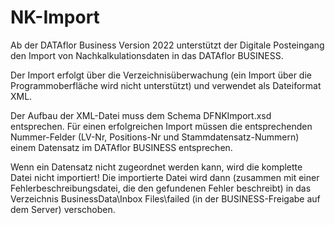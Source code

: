 # NK-Import

Ab der DATAflor Business Version 2022 unterstützt der Digitale Posteingang den Import von Nachkalkulationsdaten in das DATAflor BUSINESS.

Der Import erfolgt über die Verzeichnisüberwachung (ein Import über die Programmoberfläche wird nicht unterstützt) und verwendet als Dateiformat XML.

Der Aufbau der XML-Datei muss dem Schema DFNKImport.xsd entsprechen. Für einen erfolgreichen Import müssen die entsprechenden Nummer-Felder (LV-Nr, Positions-Nr und Stammdatensatz-Nummern) einem Datensatz im DATAflor BUSINESS entsprechen. 

Wenn ein Datensatz nicht zugeordnet werden kann, wird die komplette Datei nicht importiert! Die importierte Datei wird dann (zusammen mit einer Fehlerbeschreibungsdatei, die den gefundenen Fehler beschreibt) in das Verzeichnis BusinessData\Inbox Files\failed (in der BUSINESS-Freigabe auf dem Server) verschoben.


